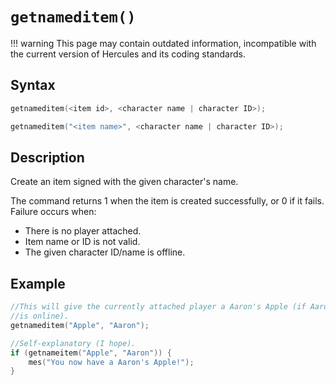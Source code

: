 # `getnameditem()`

!!! warning
	This page may contain outdated information, incompatible with the current version of Hercules and its coding standards.

## Syntax

```c
getnameditem(<item id>, <character name | character ID>);
```

```c
getnameditem("<item name>", <character name | character ID>);
```

## Description

Create an item signed with the given character's name. 

The command returns 1 when the item is created successfully, or 0 if it fails. Failure occurs when:

- There is no player attached.
- Item name or ID is not valid.
- The given character ID/name is offline.

## Example

```c
//This will give the currently attached player a Aaron's Apple (if Aaron 
//is online).
getnameditem("Apple", "Aaron");
```

```c
//Self-explanatory (I hope).
if (getnameitem("Apple", "Aaron")) {
	mes("You now have a Aaron's Apple!");
}
```
